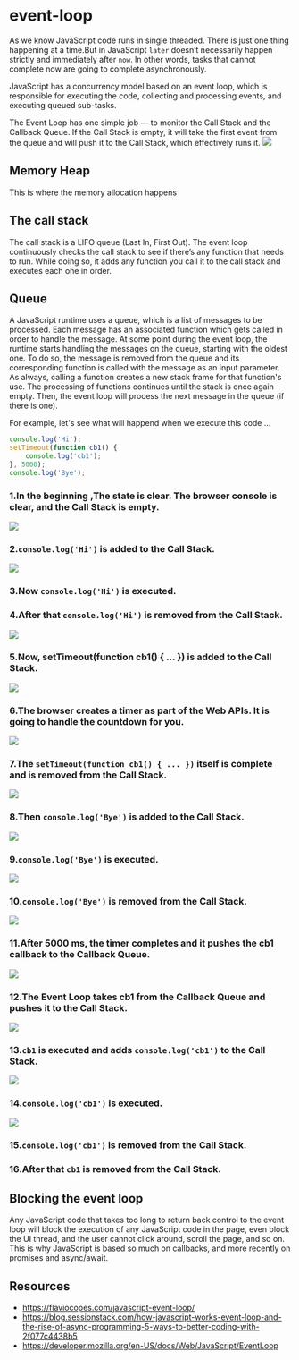 # event-loop
As we know JavaScript code runs in single threaded. There is just one thing happening at a time.But in JavaScript `later` doesn’t necessarily happen strictly and immediately after `now`. In other words, tasks that cannot complete now are going to complete asynchronously.

JavaScript has a concurrency model based on an event loop, which is responsible for executing the code, collecting and processing events, and executing queued sub-tasks.

The Event Loop has one simple job — to monitor the Call Stack and the Callback Queue. If the Call Stack is empty, it will take the first event from the queue and will push it to the Call Stack, which effectively runs it.
![](https://miro.medium.com/max/700/1*FA9NGxNB6-v1oI2qGEtlRQ.png)

## Memory Heap
This is where the memory allocation happens

## The call stack
The call stack is a LIFO queue (Last In, First Out).
The event loop continuously checks the call stack to see if there’s any function that needs to run.
While doing so, it adds any function you call it to the call stack and executes each one in order.

## Queue
A JavaScript runtime uses a queue, which is a list of messages to be processed. Each message has an associated function which gets called in order to handle the message.
At some point during the event loop, the runtime starts handling the messages on the queue, starting with the oldest one. To do so, the message is removed from the queue and its corresponding function is called with the message as an input parameter. As always, calling a function creates a new stack frame for that function's use.
The processing of functions continues until the stack is once again empty. Then, the event loop will process the next message in the queue (if there is one).


For example, let's see what will happend when we execute this code ...
```js
console.log('Hi');
setTimeout(function cb1() { 
    console.log('cb1');
}, 5000);
console.log('Bye');
```
### 1.In the beginning ,The state is clear. The browser console is clear, and the Call Stack is empty.
![](https://miro.medium.com/max/700/1*9fbOuFXJHwhqa6ToCc_v2A.png)

### 2.`console.log('Hi')` is added to the Call Stack.
![](https://miro.medium.com/max/700/1*dvrghQCVQIZOfNC27Jrtlw.png)

### 3.Now `console.log('Hi')` is executed.
### 4.After that `console.log('Hi')` is removed from the Call Stack.
![](https://miro.medium.com/max/700/1*iBedryNbqtixYTKviPC1tA.png)

### 5.Now, setTimeout(function cb1() { ... }) is added to the Call Stack.
![](https://miro.medium.com/max/700/1*HIn-BxIP38X6mF_65snMKg.png)

### 6.The browser creates a timer as part of the Web APIs. It is going to handle the countdown for you.
![](https://miro.medium.com/max/700/1*vd3X2O_qRfqaEpW4AfZM4w.png)

 ### 7.The `setTimeout(function cb1() { ... })` itself is complete and is removed from the Call Stack.
 ![](https://miro.medium.com/max/700/1*_nYLhoZPKD_HPhpJtQeErA.png)
 
 ### 8.Then `console.log('Bye')` is added to the Call Stack.
 ![](https://miro.medium.com/max/700/1*1NAeDnEv6DWFewX_C-L8mg.png)
 
 ### 9.`console.log('Bye')` is executed.
 ![](https://miro.medium.com/max/700/1*UwtM7DmK1BmlBOUUYEopGQ.png)
 
 ### 10.`console.log('Bye')` is removed from the Call Stack.
 ![](https://miro.medium.com/max/700/1*-vHNuJsJVXvqq5dLHPt7cQ.png)
 
 ### 11.After 5000 ms, the timer completes and it pushes the cb1 callback to the Callback Queue.
 ![](https://miro.medium.com/max/700/1*eOj6NVwGI2N78onh6CuCbA.png)
 
 ### 12.The Event Loop takes cb1 from the Callback Queue and pushes it to the Call Stack.
 ![](https://miro.medium.com/max/700/1*jQMQ9BEKPycs2wFC233aNg.png)
 
 ### 13.`cb1` is executed and adds `console.log('cb1')` to the Call Stack.
 ![](https://miro.medium.com/max/700/1*hpyVeL1zsaeHaqS7mU4Qfw.png)
 
 ### 14.`console.log('cb1')` is executed.
 ![](https://miro.medium.com/max/700/1*lvOtCg75ObmUTOxIS6anEQ.png)
 ### 15.`console.log('cb1')` is removed from the Call Stack.
 ### 16.After that `cb1` is removed from the Call Stack.
 
 ## Blocking the event loop
 Any JavaScript code that takes too long to return back control to the event loop will block the execution of any JavaScript code in the page, even block the UI thread, and the user cannot click around, scroll the page, and so on. This is why JavaScript is based so much on callbacks, and more recently on promises and async/await.
 
 ## Resources
 - https://flaviocopes.com/javascript-event-loop/
 - https://blog.sessionstack.com/how-javascript-works-event-loop-and-the-rise-of-async-programming-5-ways-to-better-coding-with-2f077c4438b5
 - https://developer.mozilla.org/en-US/docs/Web/JavaScript/EventLoop
 
 
 
 
 
